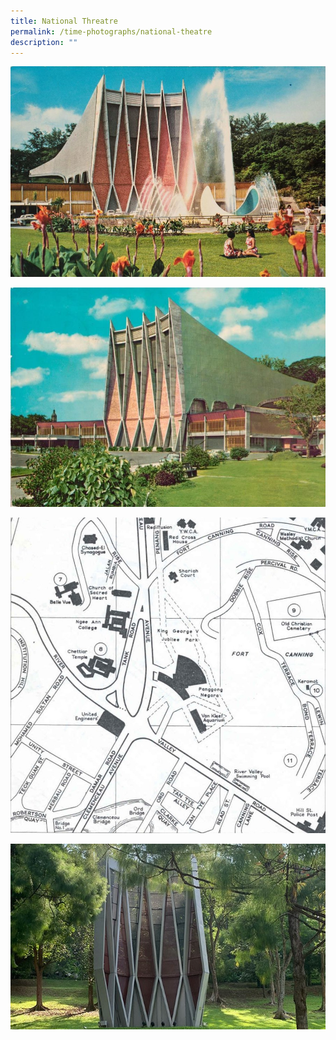```yaml
---
title: National Threatre
permalink: /time-photographs/national-theatre
description: ""
---
```

![](/images/national-theatre-1.jpg)

![](/images/national-theatre-2.jpg)

![](/images/national-theatre-3.jpg)

![](/images/national-theatre-4-little.jpg)